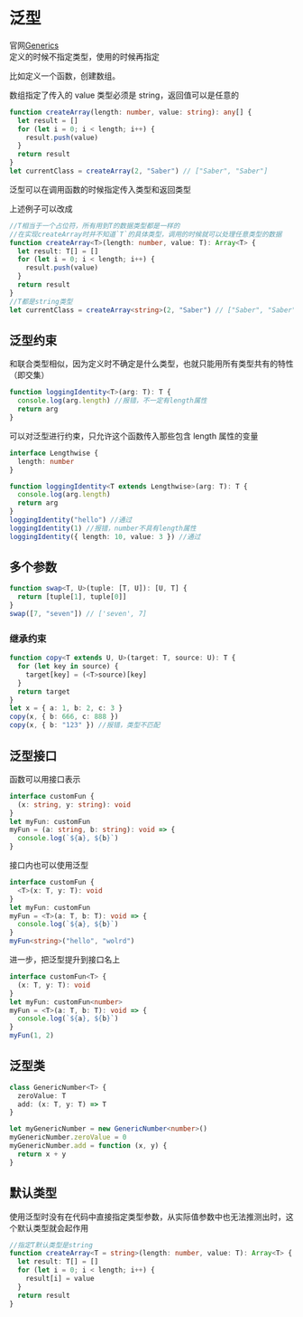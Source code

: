 # 泛型

官网[Generics](https://www.typescriptlang.org/docs/handbook/generics.html)  
定义的时候不指定类型，使用的时候再指定

比如定义一个函数，创建数组。

数组指定了传入的 value 类型必须是 string，返回值可以是任意的

```ts
function createArray(length: number, value: string): any[] {
  let result = []
  for (let i = 0; i < length; i++) {
    result.push(value)
  }
  return result
}
let currentClass = createArray(2, "Saber") // ["Saber", "Saber"]
```

泛型可以在调用函数的时候指定传入类型和返回类型

上述例子可以改成

```ts
//T相当于一个占位符，所有用到T的数据类型都是一样的
//在实现createArray时并不知道`T`的具体类型，调用的时候就可以处理任意类型的数据
function createArray<T>(length: number, value: T): Array<T> {
  let result: T[] = []
  for (let i = 0; i < length; i++) {
    result.push(value)
  }
  return result
}
//T都是string类型
let currentClass = createArray<string>(2, "Saber") // ["Saber", "Saber"]
```

## 泛型约束

和联合类型相似，因为定义时不确定是什么类型，也就只能用所有类型共有的特性（即交集）

```ts
function loggingIdentity<T>(arg: T): T {
  console.log(arg.length) //报错，不一定有length属性
  return arg
}
```

可以对泛型进行约束，只允许这个函数传入那些包含 length 属性的变量

```ts
interface Lengthwise {
  length: number
}

function loggingIdentity<T extends Lengthwise>(arg: T): T {
  console.log(arg.length)
  return arg
}
loggingIdentity("hello") //通过
loggingIdentity(1) //报错，number不具有length属性
loggingIdentity({ length: 10, value: 3 }) //通过
```

## 多个参数

```ts
function swap<T, U>(tuple: [T, U]): [U, T] {
  return [tuple[1], tuple[0]]
}
swap([7, "seven"]) // ['seven', 7]
```

### 继承约束

```ts
function copy<T extends U, U>(target: T, source: U): T {
  for (let key in source) {
    target[key] = (<T>source)[key]
  }
  return target
}
let x = { a: 1, b: 2, c: 3 }
copy(x, { b: 666, c: 888 })
copy(x, { b: "123" }) //报错，类型不匹配
```

## 泛型接口

函数可以用接口表示

```ts
interface customFun {
  (x: string, y: string): void
}
let myFun: customFun
myFun = (a: string, b: string): void => {
  console.log(`${a}, ${b}`)
}
```

接口内也可以使用泛型

```ts
interface customFun {
  <T>(x: T, y: T): void
}
let myFun: customFun
myFun = <T>(a: T, b: T): void => {
  console.log(`${a}, ${b}`)
}
myFun<string>("hello", "wolrd")
```

进一步，把泛型提升到接口名上

```ts
interface customFun<T> {
  (x: T, y: T): void
}
let myFun: customFun<number>
myFun = <T>(a: T, b: T): void => {
  console.log(`${a}, ${b}`)
}
myFun(1, 2)
```

## 泛型类

```ts
class GenericNumber<T> {
  zeroValue: T
  add: (x: T, y: T) => T
}

let myGenericNumber = new GenericNumber<number>()
myGenericNumber.zeroValue = 0
myGenericNumber.add = function (x, y) {
  return x + y
}
```

## 默认类型

使用泛型时没有在代码中直接指定类型参数，从实际值参数中也无法推测出时，这个默认类型就会起作用

```ts
//指定T默认类型是string
function createArray<T = string>(length: number, value: T): Array<T> {
  let result: T[] = []
  for (let i = 0; i < length; i++) {
    result[i] = value
  }
  return result
}
```
